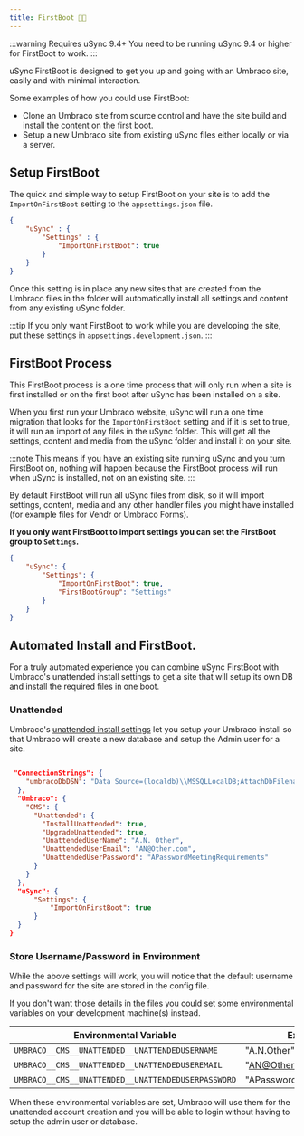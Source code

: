 ```yaml
---
title: FirstBoot 🥇🥾
---
```


:::warning Requires uSync 9.4+
You need to be running uSync 9.4 or higher for FirstBoot to work.
:::

uSync FirstBoot is designed to get you up and going with an Umbraco site, easily and with minimal interaction.

Some examples of how you could use FirstBoot:

- Clone an Umbraco site from source control and have the site build and install the content on the first boot.
- Setup a new Umbraco site from existing uSync files either locally or via a server. 

## Setup FirstBoot 

The quick and simple way to setup FirstBoot on your site is to add the `ImportOnFirstBoot` setting to the `appsettings.json` file. 

```json title="appsettings.json"
{
    "uSync" : {
        "Settings" : {
            "ImportOnFirstBoot": true
        }
    }
}
```

Once this setting is in place any new sites that are created from the Umbraco files in the folder will automatically install all settings and content from any existing uSync folder. 

:::tip
If you only want FirstBoot to work while you are developing the site, put these settings in `appsettings.development.json`.
:::

## FirstBoot Process
This FirstBoot process is a one time process that will only run when a site is first installed or on the first boot after uSync has been installed on a site. 

When you first run your Umbraco website, uSync will run a one time migration that looks for the `ImportOnFirstBoot` setting and if it is set to true, it will run an import of any files in the uSync folder. This will get all the settings, content and media from the uSync folder and install it on your site. 

:::note
This means if you have an existing site running uSync and you turn FirstBoot on, nothing will happen because the FirstBoot process will run when uSync is installed, not on an existing site.
:::

By default FirstBoot will run all uSync files from disk, so it will import settings, content, media and any other handler files you might have installed (for example files for Vendr or Umbraco Forms).

**If you only want FirstBoot to import settings you can set the FirstBoot group to `Settings`.**

```json title="appsettings.json"
{
    "uSync": {
        "Settings": {
            "ImportOnFirstBoot": true,
            "FirstBootGroup": "Settings"
        }
    }
}
```

## Automated Install and FirstBoot. 

For a truly automated experience you can combine uSync FirstBoot with Umbraco's unattended install settings to get a site that will setup its own DB and install the required files in one boot. 

### Unattended 
Umbraco's [unattended install settings](https://our.umbraco.com/documentation/reference/V9-Config/UnattendedSettings/) let you setup your Umbraco install so that Umbraco will create a new database and setup the Admin user for a site.

```json title="appsettings.development.json"

 "ConnectionStrings": {
    "umbracoDbDSN": "Data Source=(localdb)\\MSSQLLocalDB;AttachDbFilename=|DataDirectory|\\Umbraco.mdf;Integrated Security=True"
  },
  "Umbraco": {
    "CMS": {
      "Unattended": {
        "InstallUnattended": true,
        "UpgradeUnattended": true,
        "UnattendedUserName": "A.N. Other",
        "UnattendedUserEmail": "AN@Other.com",
        "UnattendedUserPassword": "APasswordMeetingRequirements"
      }
    }
  },
  "uSync": {
      "Settings": {
          "ImportOnFirstBoot": true
      }
  }
}
```

### Store Username/Password in Environment
While the above settings will work, you will notice that the default username and password for the site are stored in the config file. 

If you don't want those details in the files you could set some environmental variables on your development machine(s) instead.

| Environmental Variable | Example Value |
|--|--|
| `UMBRACO__CMS__UNATTENDED__UNATTENDEDUSERNAME` |  "A.N.Other" | 
| `UMBRACO__CMS__UNATTENDED__UNATTENDEDUSEREMAIL` | "AN@Other.com" |
| `UMBRACO__CMS__UNATTENDED__UNATTENDEDUSERPASSWORD` | "APasswordMeetingRequirements" |

When these environmental variables are set, Umbraco will use them for the 
unattended account creation and you will be able to login without having
to setup the admin user or database.